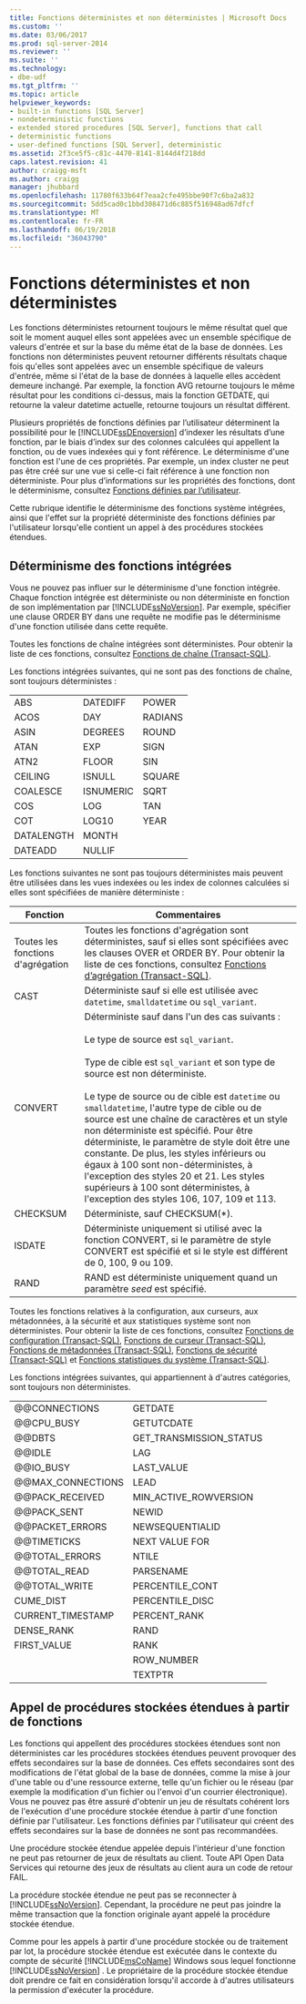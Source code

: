 ```yaml
---
title: Fonctions déterministes et non déterministes | Microsoft Docs
ms.custom: ''
ms.date: 03/06/2017
ms.prod: sql-server-2014
ms.reviewer: ''
ms.suite: ''
ms.technology:
- dbe-udf
ms.tgt_pltfrm: ''
ms.topic: article
helpviewer_keywords:
- built-in functions [SQL Server]
- nondeterministic functions
- extended stored procedures [SQL Server], functions that call
- deterministic functions
- user-defined functions [SQL Server], deterministic
ms.assetid: 2f3ce5f5-c81c-4470-8141-8144d4f218dd
caps.latest.revision: 41
author: craigg-msft
ms.author: craigg
manager: jhubbard
ms.openlocfilehash: 11780f633b64f7eaa2cfe495bbe90f7c6ba2a832
ms.sourcegitcommit: 5dd5cad0c1bbd308471d6c885f516948ad67dfcf
ms.translationtype: MT
ms.contentlocale: fr-FR
ms.lasthandoff: 06/19/2018
ms.locfileid: "36043790"
---
```

# <a name="deterministic-and-nondeterministic-functions"></a>Fonctions déterministes et non déterministes
  Les fonctions déterministes retournent toujours le même résultat quel que soit le moment auquel elles sont appelées avec un ensemble spécifique de valeurs d'entrée et sur la base du même état de la base de données. Les fonctions non déterministes peuvent retourner différents résultats chaque fois qu'elles sont appelées avec un ensemble spécifique de valeurs d'entrée, même si l'état de la base de données à laquelle elles accèdent demeure inchangé. Par exemple, la fonction AVG retourne toujours le même résultat pour les conditions ci-dessus, mais la fonction GETDATE, qui retourne la valeur datetime actuelle, retourne toujours un résultat différent.  
  
 Plusieurs propriétés de fonctions définies par l’utilisateur déterminent la possibilité pour le [!INCLUDE[ssDEnoversion](../../includes/ssdenoversion-md.md)] d’indexer les résultats d’une fonction, par le biais d’index sur des colonnes calculées qui appellent la fonction, ou de vues indexées qui y font référence. Le déterminisme d'une fonction est l'une de ces propriétés. Par exemple, un index cluster ne peut pas être créé sur une vue si celle-ci fait référence à une fonction non déterministe. Pour plus d’informations sur les propriétés des fonctions, dont le déterminisme, consultez [Fonctions définies par l’utilisateur](user-defined-functions.md).  
  
 Cette rubrique identifie le déterminisme des fonctions système intégrées, ainsi que l'effet sur la propriété déterministe des fonctions définies par l'utilisateur lorsqu'elle contient un appel à des procédures stockées étendues.  
  
## <a name="built-in-function-determinism"></a>Déterminisme des fonctions intégrées  
 Vous ne pouvez pas influer sur le déterminisme d'une fonction intégrée. Chaque fonction intégrée est déterministe ou non déterministe en fonction de son implémentation par [!INCLUDE[ssNoVersion](../../includes/ssnoversion-md.md)]. Par exemple, spécifier une clause ORDER BY dans une requête ne modifie pas le déterminisme d'une fonction utilisée dans cette requête.  
  
 Toutes les fonctions de chaîne intégrées sont déterministes. Pour obtenir la liste de ces fonctions, consultez [Fonctions de chaîne &#40;Transact-SQL&#41;](/sql/t-sql/functions/string-functions-transact-sql).  
  
 Les fonctions intégrées suivantes, qui ne sont pas des fonctions de chaîne, sont toujours déterministes :  
  
||||  
|-|-|-|  
|ABS|DATEDIFF|POWER|  
|ACOS|DAY|RADIANS|  
|ASIN|DEGREES|ROUND|  
|ATAN|EXP|SIGN|  
|ATN2|FLOOR|SIN|  
|CEILING|ISNULL|SQUARE|  
|COALESCE|ISNUMERIC|SQRT|  
|COS|LOG|TAN|  
|COT|LOG10|YEAR|  
|DATALENGTH|MONTH||  
|DATEADD|NULLIF||  
  
 Les fonctions suivantes ne sont pas toujours déterministes mais peuvent être utilisées dans les vues indexées ou les index de colonnes calculées si elles sont spécifiées de manière déterministe :  
  
|Fonction|Commentaires|  
|--------------|--------------|  
|Toutes les fonctions d'agrégation|Toutes les fonctions d'agrégation sont déterministes, sauf si elles sont spécifiées avec les clauses OVER et ORDER BY. Pour obtenir la liste de ces fonctions, consultez [Fonctions d’agrégation &#40;Transact-SQL&#41;](/sql/t-sql/functions/aggregate-functions-transact-sql).|  
|CAST|Déterministe sauf si elle est utilisée avec `datetime`, `smalldatetime` ou `sql_variant`.|  
|CONVERT|Déterministe sauf dans l'un des cas suivants :<br /><br /> Le type de source est `sql_variant`.<br /><br /> Type de cible est `sql_variant` et son type de source est non déterministe.<br /><br /> Le type de source ou de cible est `datetime` ou `smalldatetime`, l'autre type de cible ou de source est une chaîne de caractères et un style non déterministe est spécifié. Pour être déterministe, le paramètre de style doit être une constante. De plus, les styles inférieurs ou égaux à 100 sont non-déterministes, à l'exception des styles 20 et 21. Les styles supérieurs à 100 sont déterministes, à l'exception des styles 106, 107, 109 et 113.|  
|CHECKSUM|Déterministe, sauf CHECKSUM(*).|  
|ISDATE|Déterministe uniquement si utilisé avec la fonction CONVERT, si le paramètre de style CONVERT est spécifié et si le style est différent de 0, 100, 9 ou 109.|  
|RAND|RAND est déterministe uniquement quand un paramètre *seed* est spécifié.|  
  
 Toutes les fonctions relatives à la configuration, aux curseurs, aux métadonnées, à la sécurité et aux statistiques système sont non déterministes. Pour obtenir la liste de ces fonctions, consultez [Fonctions de configuration &#40;Transact-SQL&#41;](/sql/t-sql/functions/configuration-functions-transact-sql), [Fonctions de curseur &#40;Transact-SQL&#41;](/sql/t-sql/functions/cursor-functions-transact-sql), [Fonctions de métadonnées &#40;Transact-SQL&#41;](/sql/t-sql/functions/metadata-functions-transact-sql), [Fonctions de sécurité &#40;Transact-SQL&#41;](/sql/t-sql/functions/security-functions-transact-sql) et [Fonctions statistiques du système &#40;Transact-SQL&#41;](/sql/t-sql/functions/system-statistical-functions-transact-sql).  
  
 Les fonctions intégrées suivantes, qui appartiennent à d'autres catégories, sont toujours non déterministes.  
  
|||  
|-|-|  
|@@CONNECTIONS|GETDATE|  
|@@CPU_BUSY|GETUTCDATE|  
|@@DBTS|GET_TRANSMISSION_STATUS|  
|@@IDLE|LAG|  
|@@IO_BUSY|LAST_VALUE|  
|@@MAX_CONNECTIONS|LEAD|  
|@@PACK_RECEIVED|MIN_ACTIVE_ROWVERSION|  
|@@PACK_SENT|NEWID|  
|@@PACKET_ERRORS|NEWSEQUENTIALID|  
|@@TIMETICKS|NEXT VALUE FOR|  
|@@TOTAL_ERRORS|NTILE|  
|@@TOTAL_READ|PARSENAME|  
|@@TOTAL_WRITE|PERCENTILE_CONT|  
|CUME_DIST|PERCENTILE_DISC|  
|CURRENT_TIMESTAMP|PERCENT_RANK|  
|DENSE_RANK|RAND|  
|FIRST_VALUE|RANK|  
||ROW_NUMBER|  
||TEXTPTR|  
  
## <a name="calling-extended-stored-procedures-from-functions"></a>Appel de procédures stockées étendues à partir de fonctions  
 Les fonctions qui appellent des procédures stockées étendues sont non déterministes car les procédures stockées étendues peuvent provoquer des effets secondaires sur la base de données. Ces effets secondaires sont des modifications de l'état global de la base de données, comme la mise à jour d'une table ou d'une ressource externe, telle qu'un fichier ou le réseau (par exemple la modification d'un fichier ou l'envoi d'un courrier électronique). Vous ne pouvez pas être assuré d'obtenir un jeu de résultats cohérent lors de l'exécution d'une procédure stockée étendue à partir d'une fonction définie par l'utilisateur. Les fonctions définies par l'utilisateur qui créent des effets secondaires sur la base de données ne sont pas recommandées.  
  
 Une procédure stockée étendue appelée depuis l'intérieur d'une fonction ne peut pas retourner de jeux de résultats au client. Toute API Open Data Services qui retourne des jeux de résultats au client aura un code de retour FAIL.  
  
 La procédure stockée étendue ne peut pas se reconnecter à [!INCLUDE[ssNoVersion](../../includes/ssnoversion-md.md)]. Cependant, la procédure ne peut pas joindre la même transaction que la fonction originale ayant appelé la procédure stockée étendue.  
  
 Comme pour les appels à partir d'une procédure stockée ou de traitement par lot, la procédure stockée étendue est exécutée dans le contexte du compte de sécurité [!INCLUDE[msCoName](../../includes/msconame-md.md)] Windows sous lequel fonctionne [!INCLUDE[ssNoVersion](../../includes/ssnoversion-md.md)] . Le propriétaire de la procédure stockée étendue doit prendre ce fait en considération lorsqu'il accorde à d'autres utilisateurs la permission d'exécuter la procédure.  
  
  
